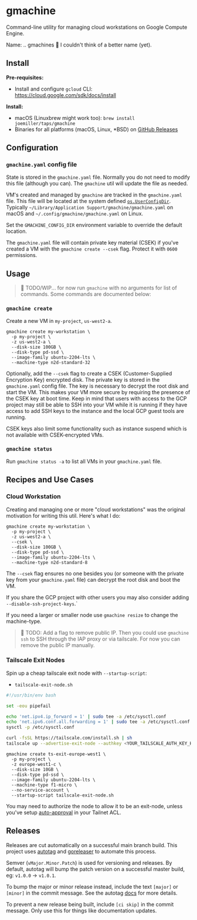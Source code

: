 # gmachine

Command-line utility for managing cloud workstations on Google Compute Engine.

Name: .. gmachines :shrug: I couldn't think of a better name (yet).

## Install

**Pre-requisites:**

* Install and configure `gcloud` CLI: https://cloud.google.com/sdk/docs/install

**Install:**

* macOS (Linuxbrew might work too): `brew install joemiller/taps/gmachine`
* Binaries for all platforms (macOS, Linux, *BSD) on [GitHub Releases](https://github.com/joemiller/gmachine/releases)

## Configuration

### `gmachine.yaml` config file

State is stored in the `gmachine.yaml` file. Normally you do not need to modify this file (although you can). The `gmachine` util
will update the file as needed.

VM's created and managed by `gmachine` are tracked in the `gmachine.yaml` file. This file will be located at the system defined
[`os.UserConfigDir`](https://pkg.go.dev/os#UserConfigDir). Typically `~/Library/Application Support/gmachine/gmachine.yaml` on macOS
and `~/.config/gmachine/gmachine.yaml` on Linux.

Set the `GMACHINE_CONFIG_DIR` environment variable to override the default location.

The `gmachine.yaml` file will contain private key material (CSEK) if you've created a VM with the `gmachine create --csek` flag. Protect
it with `0600` permissions.

## Usage

> :construction: TODO/WIP... for now run `gmachine` with no arguments for list of commands. Some commands are documented below:


### `gmachine create`

Create a new VM in `my-project`, `us-west2-a`.

```console
gmachine create my-workstation \
  -p my-project \
  -z us-west2-a \
  --disk-size 100GB \
  --disk-type pd-ssd \
  --image-family ubuntu-2204-lts \
  --machine-type n2d-standard-32
```

Optionally, add the `--csek` flag to create a CSEK (Customer-Supplied Encryption Key) encrypted disk.
The private key is stored in the `gmachine.yaml` config file. The key is necessary to decrypt the root disk and start the VM.
This makes your VM more secure by requiring the presence of the CSEK key at boot time. Keep in mind that users with
access to the GCP project may still be able to SSH into your VM while it is running if they have access to add SSH
keys to the instance and the local GCP guest tools are running.

CSEK keys also limit some functionality such as instance suspend which is not available with CSEK-encrypted VMs.

### `gmachine status`

Run `gmachine status -a` to list all VMs in your `gmachine.yaml` file.

## Recipes and Use Cases

### Cloud Workstation

Creating and managing one or more "cloud workstations" was the original motivation for writing this util. Here's what I do:

```console
gmachine create my-workstation \
  -p my-project \
  -z us-west2-a \
  --csek \
  --disk-size 100GB \
  --disk-type pd-ssd \
  --image-family ubuntu-2204-lts \
  --machine-type n2d-standard-8
```

The `--csek` flag ensures no one besides you (or someone with the private key from your `gmachine.yaml` file) can decrypt
the root disk and boot the VM.

If you share the GCP project with other users you may also consider adding `--disable-ssh-project-keys`.`

If you need a larger or smaller node use `gmachine resize` to change the machine-type.

> :construction: TODO: Add a flag to remove public IP. Then you could use `gmachine ssh` to SSH through the IAP proxy or via tailscale. For now you can remove the public IP manually.

### Tailscale Exit Nodes

Spin up a cheap tailscale exit node with `--startup-script`:

- `tailscale-exit-node.sh`
```sh
#!/usr/bin/env bash

set -eou pipefail

echo 'net.ipv4.ip_forward = 1' | sudo tee -a /etc/sysctl.conf
echo 'net.ipv6.conf.all.forwarding = 1' | sudo tee -a /etc/sysctl.conf
sysctl -p /etc/sysctl.conf

curl -fsSL https://tailscale.com/install.sh | sh
tailscale up --advertise-exit-node --authkey <YOUR_TAILSCALE_AUTH_KEY_HERE>
```

```console
gmachine create ts-exit-europe-west1 \
  -p my-project \
  -z europe-west1-c \
  --disk-size 10GB \
  --disk-type pd-ssd \
  --image-family ubuntu-2204-lts \
  --machine-type f1-micro \
  --no-service-account \
  --startup-script tailscale-exit-node.sh
```

You may need to authorize the node to allow it to be an exit-node, unless you've setup [auto-approval](https://tailscale.com/kb/1018/acls/#auto-approvers-for-routes-and-exit-nodes) in your Tailnet ACL.

## Releases

Releases are cut automatically on a successful main branch build. This project uses
[autotag](https://github.com/pantheon-systems/autotag) and [goreleaser](https://goreleaser.com/) to automate this process.

Semver (`vMajor.Minor.Patch`) is used for versioning and releases. By default, autotag will bump the patch version
on a successful master build, eg: `v1.0.0` -> `v1.0.1`.

To bump the major or minor release instead, include the text `[major]` or `[minor]` in the commit message.
See the autotag [docs](https://github.com/pantheon-systems/autotag#incrementing-major-and-minor-versions) for more details.

To prevent a new release being built, include `[ci skip]` in the commit message. Only use this for things like
documentation updates.